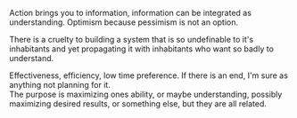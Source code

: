 Action brings you to information, information can be integrated as understanding. 
Optimism because pessimism is not an option.

There is a cruelty to building a system that is so undefinable to it's inhabitants 
and yet propagating it with inhabitants who want so badly to understand.

Effectiveness, efficiency, low time preference.
If there is an end, I'm sure as anything not planning for it.  
The purpose is maximizing ones ability, or maybe understanding, possibly maximizing desired results, or something else, but they are all related.

